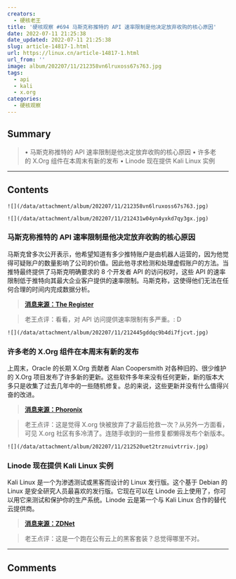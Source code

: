 ```yaml
---
creators:
  - 硬核老王
title: '硬核观察 #694 马斯克称推特的 API 速率限制是他决定放弃收购的核心原因'
date: 2022-07-11 21:25:38
date_updated: 2022-07-11 21:25:38
slug: article-14817-1.html
url: https://linux.cn/article-14817-1.html
url_from: ''
image: album/202207/11/212358vn6lruxoss67s763.jpg
tags:
  - api
  - kali
  - x.org
categories:
  - 硬核观察
---
```


## Summary

> • 马斯克称推特的 API 速率限制是他决定放弃收购的核心原因 • 许多老的 X.Org 组件在本周末有新的发布 • Linode 现在提供 Kali Linux 实例

***

<!-- more -->

## Contents

`![](/data/attachment/album/202207/11/212358vn6lruxoss67s763.jpg)`

`![](/data/attachment/album/202207/11/212431w04yn4yxkd7qy3gx.jpg)`

### 马斯克称推特的 API 速率限制是他决定放弃收购的核心原因

马斯克曾多次公开表示，他希望知道有多少推特账户是由机器人运营的，因为他觉得可疑账户的数量影响了公司的价值。因此他寻求检测和处理虚假账户的方法。当推特最终提供了马斯克明确要求的 8 个开发者 API 的访问权时，这些 API 的速率限制低于推特向其最大企业客户提供的速率限制。马斯克称，这使得他们无法在任何合理的时间内完成数据分析。

> 
> **[消息来源：The Register](https://www.theregister.com/2022/07/11/twitter_apis_elon_musk_acquisition/)**
> 
> 
> 

> 
> 老王点评：看看，对 API 访问提供速率限制有多严重。: D
> 
> 
> 

`![](/data/attachment/album/202207/11/212445gddqc9b4di7fjcvt.jpg)`

### 许多老的 X.Org 组件在本周末有新的发布

上周末，Oracle 的长期 X.Org 贡献者 Alan Coopersmith 对各种旧的、很少维护的 X.Org 项目发布了许多新的更新。这些软件多年来没有任何更新，新的版本大多只是收集了过去几年中的一些随机修复。总的来说，这些更新并没有什么值得兴奋的改进。

> 
> **[消息来源：Phoronix](https://www.phoronix.com/scan.php?page=news_item&px=Xorg-July-2022-Update)**
> 
> 
> 

> 
> 老王点评：这是觉得 X.org 快被放弃了才最后抢救一次？从另外一方面看，可见 X.org 社区有多冷清了。连随手收到的一些修复都懒得发布个新版本。
> 
> 
> 

`![](/data/attachment/album/202207/11/212520uet2trznuivtrriv.jpg)`

### Linode 现在提供 Kali Linux 实例

Kali Linux 是一个为渗透测试或黑客而设计的 Linux 发行版。这个基于 Debian 的 Linux 是安全研究人员最喜欢的发行版。它现在可以在 Linode 云上使用了，你可以用它来测试和保护你的生产系统。Linode 云是第一个与 Kali Linux 合作的替代云提供商。

> 
> **[消息来源：ZDNet](https://www.zdnet.com/article/akamai-linode-now-offers-kali-linux-instances/)**
> 
> 
> 

> 
> 老王点评：这是一个跑在公有云上的黑客套装？总觉得哪里不对。
> 
> 
>

***

## Comments
